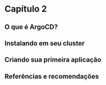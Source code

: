 # Capítulo 2

## O que é ArgoCD?

## Instalando em seu cluster

## Criando sua primeira aplicação

## Referências e recomendações